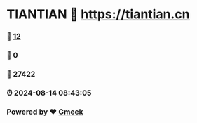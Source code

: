 # TIANTIAN :link: https://tiantian.cn 
### :page_facing_up: [12](https://tiantian.cn/tag.html) 
### :speech_balloon: 0 
### :hibiscus: 27422 
### :alarm_clock: 2024-08-14 08:43:05 
### Powered by :heart: [Gmeek](https://github.com/Meekdai/Gmeek)
